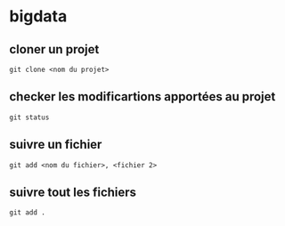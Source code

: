 # bigdata


## cloner un projet
`git clone <nom du projet>`

## checker les modificartions apportées au projet

`git status`

## suivre un fichier

`git add <nom du fichier>, <fichier 2>`

## suivre tout les fichiers 
`git add .`